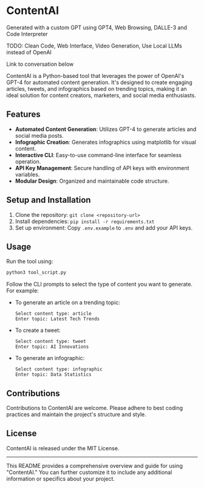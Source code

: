 
# ContentAI

Generated with a custom GPT using GPT4, Web Browsing, DALLE-3 and Code Interpreter 

TODO: Clean Code, Web Interface, Video Generation, Use Local LLMs instead of OpenAI 

Link to conversation below

ContentAI is a Python-based tool that leverages the power of OpenAI's GPT-4 for automated content generation. It's designed to create engaging articles, tweets, and infographics based on trending topics, making it an ideal solution for content creators, marketers, and social media enthusiasts.

## Features

- **Automated Content Generation**: Utilizes GPT-4 to generate articles and social media posts.
- **Infographic Creation**: Generates infographics using matplotlib for visual content.
- **Interactive CLI**: Easy-to-use command-line interface for seamless operation.
- **API Key Management**: Secure handling of API keys with environment variables.
- **Modular Design**: Organized and maintainable code structure.

## Setup and Installation

1. Clone the repository: `git clone <repository-url>`
2. Install dependencies: `pip install -r requirements.txt`
3. Set up environment: Copy `.env.example` to `.env` and add your API keys.

## Usage

Run the tool using:

```bash
python3 tool_script.py
```

Follow the CLI prompts to select the type of content you want to generate. For example:

- To generate an article on a trending topic:
  ```
  Select content type: article
  Enter topic: Latest Tech Trends
  ```

- To create a tweet:
  ```
  Select content type: tweet
  Enter topic: AI Innovations
  ```

- To generate an infographic:
  ```
  Select content type: infographic
  Enter topic: Data Statistics
  ```

## Contributions

Contributions to ContentAI are welcome. Please adhere to best coding practices and maintain the project's structure and style.

## License

ContentAI is released under the MIT License.

---

This README provides a comprehensive overview and guide for using "ContentAI." You can further customize it to include any additional information or specifics about your project.
